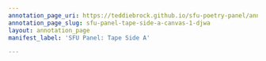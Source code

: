 ```yaml
---
annotation_page_uri: https://teddiebrock.github.io/sfu-poetry-panel/annotations/sfu-panel-tape-side-a-canvas-1-djwa.json
annotation_page_slug: sfu-panel-tape-side-a-canvas-1-djwa
layout: annotation_page
manifest_label: 'SFU Panel: Tape Side A'

---
```


